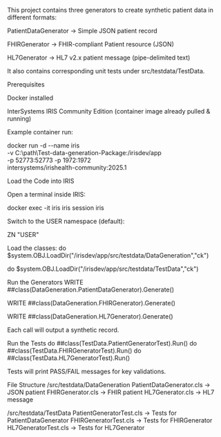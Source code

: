 This project contains three generators to create synthetic patient data in different formats:

PatientDataGenerator → Simple JSON patient record

FHIRGenerator → FHIR-compliant Patient resource (JSON)

HL7Generator → HL7 v2.x patient message (pipe-delimited text)

It also contains corresponding unit tests under src/testdata/TestData.

Prerequisites

Docker
 installed

InterSystems IRIS Community Edition
 (container image already pulled & running)

Example container run:

docker run -d --name iris \
  -v C:\path\Test-data-generation-Package:/irisdev/app \
  -p 52773:52773 -p 1972:1972 \
  intersystems/irishealth-community:2025.1

Load the Code into IRIS

Open a terminal inside IRIS:

docker exec -it iris iris session iris


Switch to the USER namespace (default):

ZN "USER"


Load the classes:
do $system.OBJ.LoadDir("/irisdev/app/src/testdata/DataGeneration","ck")

do $system.OBJ.LoadDir("/irisdev/app/src/testdata/TestData","ck")

Run the Generators
WRITE ##class(DataGeneration.PatientDataGenerator).Generate()

WRITE ##class(DataGeneration.FHIRGenerator).Generate()

WRITE ##class(DataGeneration.HL7Generator).Generate()


Each call will output a synthetic record.

Run the Tests
do ##class(TestData.PatientGeneratorTest).Run()
do ##class(TestData.FHIRGeneratorTest).Run()
do ##class(TestData.HL7GeneratorTest).Run()


Tests will print PASS/FAIL messages for key validations.

File Structure
/src/testdata/DataGeneration
   PatientDataGenerator.cls   → JSON patient
   FHIRGenerator.cls          → FHIR patient
   HL7Generator.cls           → HL7 message

/src/testdata/TestData
   PatientGeneratorTest.cls   → Tests for PatientDataGenerator
   FHIRGeneratorTest.cls      → Tests for FHIRGenerator
   HL7GeneratorTest.cls       → Tests for HL7Generator
